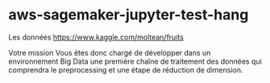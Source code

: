 # aws-sagemaker-jupyter-test-hang
Les données
https://www.kaggle.com/moltean/fruits

Votre mission
Vous êtes donc chargé de développer dans un environnement Big Data une première chaîne de traitement des données qui comprendra le preprocessing et une étape de réduction de dimension.


